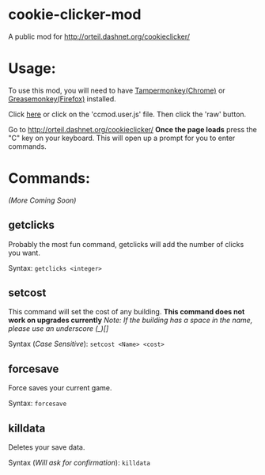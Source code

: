 # cookie-clicker-mod
A public mod for http://orteil.dashnet.org/cookieclicker/


Usage:
======
To use this mod, you will need to have [Tampermonkey(Chrome)](https://tampermonkey.net/) or [Greasemonkey(Firefox)](https://addons.mozilla.org/en-us/firefox/addon/greasemonkey/) installed.



Click [here](https://github.com/BlazingFire007/cookie-clicker-mod/raw/master/ccmod.user.js) or click on the 'ccmod.user.js' file. Then click the 'raw' button.


Go to http://orteil.dashnet.org/cookieclicker/
**Once the page loads** press the "C" key on your keyboard. This will open up a prompt for you to enter commands.

Commands:
======
*(More Coming Soon)*

getclicks
------
Probably the most fun command, getclicks will add the number of clicks you want.


Syntax: `getclicks <integer>`

setcost
------
This command will set the cost of any building. **This command does not work on upgrades currently**
*Note: If the building has a space in the name, please use an underscore (_)[]*


Syntax (*Case Sensitive*): `setcost <Name> <cost>`

forcesave
------
Force saves your current game.


Syntax: `forcesave`

killdata
------
Deletes your save data.


Syntax (*Will ask for confirmation*): `killdata`
